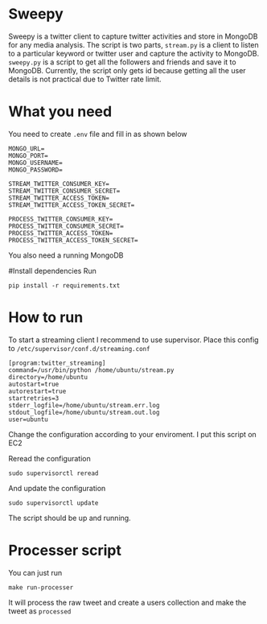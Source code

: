 # Sweepy
Sweepy is a twitter client to capture twitter activities and store in MongoDB for any media analysis. The script is two parts, `stream.py` is a client to listen to a particular keyword or twitter user and capture the activity to MongoDB. `sweepy.py` is a script to get all the followers and friends and save it to MongoDB. Currently, the script only gets id because getting all the user details is not practical due to Twitter rate limit.

# What you need
You need to create `.env` file and fill in as shown below
```
MONGO_URL=
MONGO_PORT=
MONGO_USERNAME=
MONGO_PASSWORD=

STREAM_TWITTER_CONSUMER_KEY=
STREAM_TWITTER_CONSUMER_SECRET=
STREAM_TWITTER_ACCESS_TOKEN=
STREAM_TWITTER_ACCESS_TOKEN_SECRET=

PROCESS_TWITTER_CONSUMER_KEY=
PROCESS_TWITTER_CONSUMER_SECRET=
PROCESS_TWITTER_ACCESS_TOKEN=
PROCESS_TWITTER_ACCESS_TOKEN_SECRET=

```

You also need a running MongoDB

#Install dependencies
Run 

```
pip install -r requirements.txt
```

# How to run

To start a streaming client I recommend to use supervisor. Place this config to `/etc/supervisor/conf.d/streaming.conf`

```
[program:twitter_streaming]
command=/usr/bin/python /home/ubuntu/stream.py
directory=/home/ubuntu
autostart=true
autorestart=true
startretries=3
stderr_logfile=/home/ubuntu/stream.err.log
stdout_logfile=/home/ubuntu/stream.out.log
user=ubuntu
```

Change the configuration according to your enviroment. I put this script on EC2

Reread the configuration

```
sudo supervisorctl reread
```

And update the configuration

```
sudo supervisorctl update
```

The script should be up and running. 

# Processer script

You can just run 

```
make run-processer
```

It will process the raw tweet and create a users collection and make the tweet as `processed`
